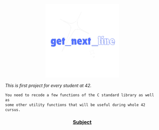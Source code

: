 <div align="center">
  
<picture>
  <a href="https://github.com/0h-laugh/Core/tree/main/get_next_line">
    <img src="https://github.com/0h-laugh/0h-laugh/raw/main/keep_laughing/get_next_line.png" width="240" alt="gnl.png">
  </a>
</picture>

</div>

*This is first project for every student at 42.*
```
You need to recode a few functions of the C standard library as well as 
some other utility functions that will be useful during whole 42 cursus.
```
<div align="center">
  
### [Subject](https://github.com/0h-laugh/Core/blob/main/get_next_line/en.subject.pdf)
</div>
